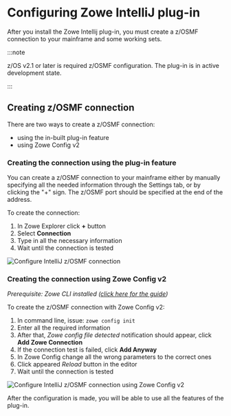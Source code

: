 # Configuring Zowe IntelliJ plug-in

After you install the Zowe Intellij plug-in, you must create a z/OSMF connection to your mainframe and some working sets. 

:::note

z/OS v2.1 or later is required z/OSMF configuration. The plug-in is in active development state. 

:::

## Creating z/OSMF connection 

There are two ways to create a z/OSMF connection: 
- using the in-built plug-in feature
- using Zowe Config v2

### Creating the connection using the plug-in feature

You can create a z/OSMF connection to your mainframe either by manually specifying all the needed information through the Settings tab, or by clicking the "+" sign. The z/OSMF port should be specified at the end of the address.

To create the connection:
1. In Zowe Explorer click **+** button
2. Select **Connection**
3. Type in all the necessary information
4. Wait until the connection is tested

![Configure IntelliJ z/OSMF connection](pathname:///stable/images/intellij/connection_create.gif)

### Creating the connection using Zowe Config v2

*Prerequisite: Zowe CLI installed ([click here for the guide](https://docs.zowe.org/stable/user-guide/cli-installcli))*

To create the z/OSMF connection with Zowe Config v2:
1. In command line, issue: `zowe config init`
2. Enter all the required information
3. After that, *Zowe config file detected* notification should appear, click **Add Zowe Connection**
4. If the connection test is failed, click **Add Anyway**
5. In Zowe Config change all the wrong parameters to the correct ones
6. Click appeared *Reload* button in the editor
7. Wait until the connection is tested

![Configure IntelliJ z/OSMF connection using Zowe Config v2](pathname:///stable/images/intellij/connection_zowe_config_v2.gif)

After the configuration is made, you will be able to use all the features of the plug-in.
